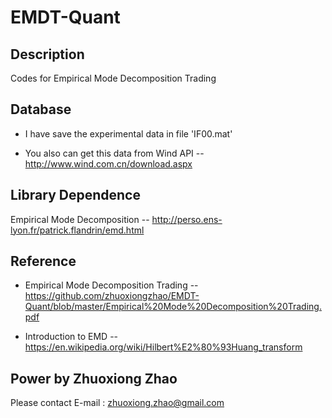 # EMDT-Quant


Description
---------------------
Codes for Empirical Mode Decomposition Trading

Database
--------------------
+ I have save the experimental data in file 'IF00.mat'

+ You also can get this data from Wind API -- http://www.wind.com.cn/download.aspx

Library Dependence
---------------------
Empirical Mode Decomposition -- http://perso.ens-lyon.fr/patrick.flandrin/emd.html

Reference
---------------------
+ Empirical Mode Decomposition Trading -- https://github.com/zhuoxiongzhao/EMDT-Quant/blob/master/Empirical%20Mode%20Decomposition%20Trading.pdf<br/>

+ Introduction to EMD -- https://en.wikipedia.org/wiki/Hilbert%E2%80%93Huang_transform

Power by Zhuoxiong Zhao
-------------------------
Please contact E-mail : zhuoxiong.zhao@gmail.com
